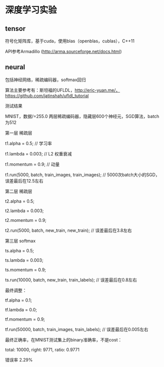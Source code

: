 # 深度学习实验

## tensor

符号化矩阵库，基于cuda，使用blas（openblas，cublas），C++11

API参考Armadillo (http://arma.sourceforge.net/docs.html)

## neural

包括神经网络，稀疏编码器，softmax回归

算法主要参考有：斯坦福的UFLDL，http://eric-yuan.me/， https://github.com/jatinshah/ufldl_tutorial

测试结果

MNIST，数据/=255.0
两层稀疏编码器，隐藏层600个神经元，SGD算法，batch为512


第一层 稀疏层

  t1.alpha = 0.5; // 学习率

  t1.lambda = 0.003; // L2 权重衰减

  t1.momentum = 0.9; // 动量

  t1.run(5000, batch, train_images, train_images); // 5000次batch大小的SGD，误差最后在12.5左右

第二层 稀疏层

  t2.alpha = 0.5;

  t2.lambda = 0.003;

  t2.momentum = 0.9;

  t2.run(5000, batch, new_train, new_train); // 误差最后在3.8左右

第三层 softmax

  ts.alpha = 0.5;

  ts.lambda = 0.003;

  ts.momentum = 0.9;

  ts.run(10000, batch, new_train, train_labels); // 误差最后在0.8左右

最终调整：

  tf.alpha = 0.1;

  tf.lambda = 0.0;

  tf.momentum = 0.9;

  tf.run(50000, batch, train_images, train_labels); // 误差最后在0.005左右

最终正确率，在MNIST测试集上的binary准确率，不是cost：

total: 10000, right: 9771, ratio: 0.9771

错误率 2.29%
